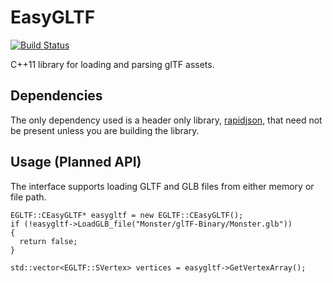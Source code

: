 # EasyGLTF
[![Build Status](https://travis-ci.org/livvv2k/EasyGLTF.svg?branch=master)](https://travis-ci.org/livvv2k/EasyGLTF)

C++11 library for loading and parsing glTF assets.

## Dependencies
The only dependency used is a header only library, [rapidjson](https://github.com/Tencent/rapidjson), that need not be present unless you are building the library.

## Usage (Planned API)
The interface supports loading GLTF and GLB files from either memory or file path.
```
EGLTF::CEasyGLTF* easygltf = new EGLTF::CEasyGLTF();
if (!easygltf->LoadGLB_file("Monster/glTF-Binary/Monster.glb"))
{
  return false;
}

std::vector<EGLTF::SVertex> vertices = easygltf->GetVertexArray();
```
